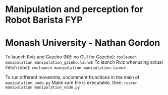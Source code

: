 # Manipulation and perception for Robot Barista FYP
# Monash University - Nathan Gordon

To launch Rviz and Gazebo (NB: no GUI for Gazebo): `roslaunch manipulation manipulation_gazebo.launch`
To launch Rviz whenusing actual Fetch robot: `roslaunch manipulation manipulation.launch`

To run different movemnts, uncomment frunctions in the main of `manipulation_node.py`
Make sure file is executable, then: `rosrun manipulation manipulation_node.py`
